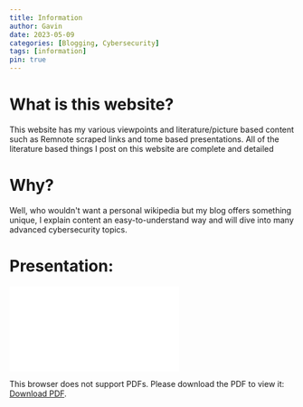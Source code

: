```yaml
---
title: Information
author: Gavin
date: 2023-05-09
categories: [Blogging, Cybersecurity]
tags: [information]
pin: true
---
```


# What is this website?

This website has my various viewpoints and literature/picture based content such as Remnote scraped links and tome based presentations. All of the literature based things I post on this website are complete and detailed

# Why?
Well, who wouldn't want a personal wikipedia but my blog offers something unique, I explain content an easy-to-understand way and will dive into many advanced cybersecurity topics.

# Presentation:
<object data="/tome/hackers-loft-your-one-stop-shop-for-cybersecurity-insights-and-tips.pdf" type="application/pdf" width="700px" height="700px" style="overflow:hidden">
    <embed src="/tome/hackers-loft-your-one-stop-shop-for-cybersecurity-insights-and-tips.pdf">
        <p>This browser does not support PDFs. Please download the PDF to view it: <a href="/tome/hackers-loft-your-one-stop-shop-for-cybersecurity-insights-and-tips.pdf">Download PDF</a>.</p>
    </embed>
</object>


